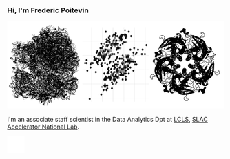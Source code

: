 ### Hi, I'm Frederic Poitevin
<img src="https://raw.githubusercontent.com/fredericpoitevin/fredericpoitevin/master/images/logo.png">

I'm an associate staff scientist in the Data Analytics Dpt at [LCLS](https://lcls.slac.stanford.edu/), [SLAC Accelerator National Lab](https://www6.slac.stanford.edu/).

[<img src="https://raw.githubusercontent.com/fredericpoitevin/fredericpoitevin/master/images/twitter-with-circle.svg">](https://twitter.com/fredericpoitev1)

<!-- “Entypo pictograms by Daniel Bruce — www.entypo.com” -->

